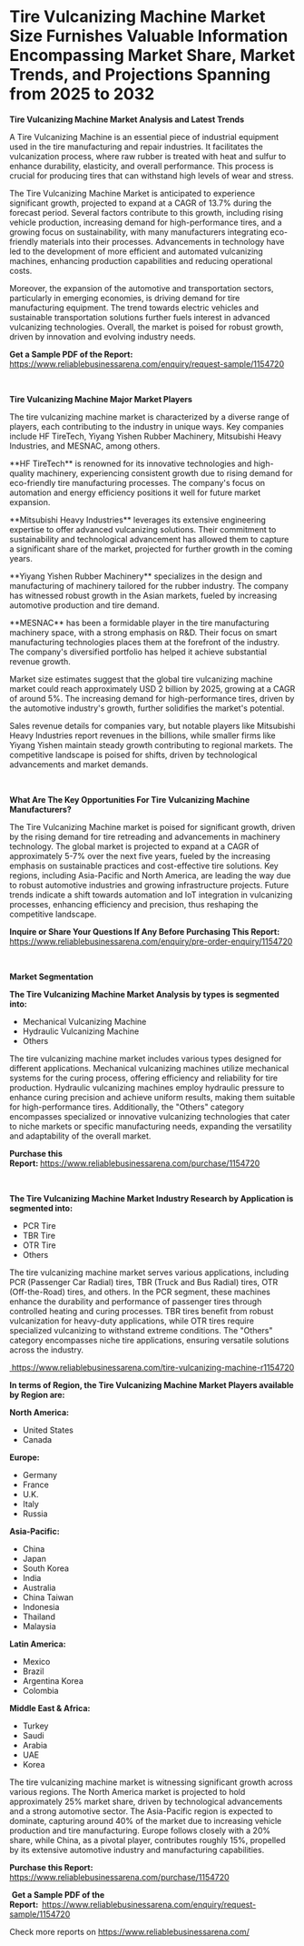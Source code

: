 <p><h1>Tire Vulcanizing Machine Market Size Furnishes Valuable Information Encompassing Market Share, Market Trends, and Projections Spanning from 2025 to 2032</h1></p><p><strong>Tire Vulcanizing Machine Market Analysis and Latest Trends</strong></p>
<p><p>A Tire Vulcanizing Machine is an essential piece of industrial equipment used in the tire manufacturing and repair industries. It facilitates the vulcanization process, where raw rubber is treated with heat and sulfur to enhance durability, elasticity, and overall performance. This process is crucial for producing tires that can withstand high levels of wear and stress.</p><p>The Tire Vulcanizing Machine Market is anticipated to experience significant growth, projected to expand at a CAGR of 13.7% during the forecast period. Several factors contribute to this growth, including rising vehicle production, increasing demand for high-performance tires, and a growing focus on sustainability, with many manufacturers integrating eco-friendly materials into their processes. Advancements in technology have led to the development of more efficient and automated vulcanizing machines, enhancing production capabilities and reducing operational costs.</p><p>Moreover, the expansion of the automotive and transportation sectors, particularly in emerging economies, is driving demand for tire manufacturing equipment. The trend towards electric vehicles and sustainable transportation solutions further fuels interest in advanced vulcanizing technologies. Overall, the market is poised for robust growth, driven by innovation and evolving industry needs.</p></p>
<p><strong>Get a Sample PDF of the Report:&nbsp;</strong> <a href="https://www.reliablebusinessarena.com/enquiry/request-sample/1154720?utm_campaign=3270&utm_medium=2&utm_source=Github&utm_content=ia&utm_term=09042025&utm_id=tire-vulcanizing-machine">https://www.reliablebusinessarena.com/enquiry/request-sample/1154720</a></p>
<p>&nbsp;</p>
<p><strong>Tire Vulcanizing Machine Major Market Players</strong></p>
<p><p>The tire vulcanizing machine market is characterized by a diverse range of players, each contributing to the industry in unique ways. Key companies include HF TireTech, Yiyang Yishen Rubber Machinery, Mitsubishi Heavy Industries, and MESNAC, among others.</p><p>**HF TireTech** is renowned for its innovative technologies and high-quality machinery, experiencing consistent growth due to rising demand for eco-friendly tire manufacturing processes. The company's focus on automation and energy efficiency positions it well for future market expansion.</p><p>**Mitsubishi Heavy Industries** leverages its extensive engineering expertise to offer advanced vulcanizing solutions. Their commitment to sustainability and technological advancement has allowed them to capture a significant share of the market, projected for further growth in the coming years.</p><p>**Yiyang Yishen Rubber Machinery** specializes in the design and manufacturing of machinery tailored for the rubber industry. The company has witnessed robust growth in the Asian markets, fueled by increasing automotive production and tire demand.</p><p>**MESNAC** has been a formidable player in the tire manufacturing machinery space, with a strong emphasis on R&D. Their focus on smart manufacturing technologies places them at the forefront of the industry. The company's diversified portfolio has helped it achieve substantial revenue growth.</p><p>Market size estimates suggest that the global tire vulcanizing machine market could reach approximately USD 2 billion by 2025, growing at a CAGR of around 5%. The increasing demand for high-performance tires, driven by the automotive industry's growth, further solidifies the market's potential.</p><p>Sales revenue details for companies vary, but notable players like Mitsubishi Heavy Industries report revenues in the billions, while smaller firms like Yiyang Yishen maintain steady growth contributing to regional markets. The competitive landscape is poised for shifts, driven by technological advancements and market demands.</p></p>
<p>&nbsp;</p>
<p><strong>What Are The Key Opportunities For Tire Vulcanizing Machine Manufacturers?</strong></p>
<p><p>The Tire Vulcanizing Machine market is poised for significant growth, driven by the rising demand for tire retreading and advancements in machinery technology. The global market is projected to expand at a CAGR of approximately 5-7% over the next five years, fueled by the increasing emphasis on sustainable practices and cost-effective tire solutions. Key regions, including Asia-Pacific and North America, are leading the way due to robust automotive industries and growing infrastructure projects. Future trends indicate a shift towards automation and IoT integration in vulcanizing processes, enhancing efficiency and precision, thus reshaping the competitive landscape.</p></p>
<p><strong>Inquire or Share Your Questions If Any Before Purchasing This Report:</strong> <a href="https://www.reliablebusinessarena.com/enquiry/pre-order-enquiry/1154720?utm_campaign=3270&utm_medium=2&utm_source=Github&utm_content=ia&utm_term=09042025&utm_id=tire-vulcanizing-machine">https://www.reliablebusinessarena.com/enquiry/pre-order-enquiry/1154720</a></p>
<p>&nbsp;</p>
<p><strong>Market Segmentation</strong></p>
<p><strong>The Tire Vulcanizing Machine Market Analysis by types is segmented into:</strong></p>
<p><ul><li>Mechanical Vulcanizing Machine</li><li>Hydraulic Vulcanizing Machine</li><li>Others</li></ul></p>
<p><p>The tire vulcanizing machine market includes various types designed for different applications. Mechanical vulcanizing machines utilize mechanical systems for the curing process, offering efficiency and reliability for tire production. Hydraulic vulcanizing machines employ hydraulic pressure to enhance curing precision and achieve uniform results, making them suitable for high-performance tires. Additionally, the "Others" category encompasses specialized or innovative vulcanizing technologies that cater to niche markets or specific manufacturing needs, expanding the versatility and adaptability of the overall market.</p></p>
<p><strong>Purchase this Report:&nbsp;</strong><a href="https://www.reliablebusinessarena.com/purchase/1154720?utm_campaign=3270&utm_medium=2&utm_source=Github&utm_content=ia&utm_term=09042025&utm_id=tire-vulcanizing-machine">https://www.reliablebusinessarena.com/purchase/1154720</a></p>
<p>&nbsp;</p>
<p><strong>The Tire Vulcanizing Machine Market Industry Research by Application is segmented into:</strong></p>
<p><ul><li>PCR Tire</li><li>TBR Tire</li><li>OTR Tire</li><li>Others</li></ul></p>
<p><p>The tire vulcanizing machine market serves various applications, including PCR (Passenger Car Radial) tires, TBR (Truck and Bus Radial) tires, OTR (Off-the-Road) tires, and others. In the PCR segment, these machines enhance the durability and performance of passenger tires through controlled heating and curing processes. TBR tires benefit from robust vulcanization for heavy-duty applications, while OTR tires require specialized vulcanizing to withstand extreme conditions. The "Others" category encompasses niche tire applications, ensuring versatile solutions across the industry.</p></p>
<p><a href="https://www.reliablebusinessarena.com/tire-vulcanizing-machine-r1154720?utm_campaign=3270&utm_medium=2&utm_source=Github&utm_content=ia&utm_term=09042025&utm_id=tire-vulcanizing-machine">&nbsp;https://www.reliablebusinessarena.com/tire-vulcanizing-machine-r1154720</a></p>
<p><strong>In terms of Region, the Tire Vulcanizing Machine Market Players available by Region are:</strong></p>
<p>
    <p> <strong> North America: </strong>
        <ul>
            <li>United States</li>
            <li>Canada</li>
        </ul>
        </p> 
    <p> <strong> Europe: </strong>
        <ul>
            <li>Germany</li>
            <li>France</li>
            <li>U.K.</li>
            <li>Italy</li>
            <li>Russia</li>
        </ul>
        </p> 
    <p> <strong> Asia-Pacific: </strong>
        <ul>
            <li>China</li>
            <li>Japan</li>
            <li>South Korea</li>
            <li>India</li>
            <li>Australia</li>
            <li>China Taiwan</li>
            <li>Indonesia</li>
            <li>Thailand</li>
            <li>Malaysia</li>
        </ul>
        </p> 
    <p> <strong> Latin America: </strong>
        <ul>
            <li>Mexico</li>
            <li>Brazil</li>
            <li>Argentina Korea</li>
            <li>Colombia</li>
        </ul>
        </p> 
    <p> <strong> Middle East & Africa: </strong>
        <ul>
            <li>Turkey</li>
            <li>Saudi</li>
            <li>Arabia</li>
            <li>UAE</li>
            <li>Korea</li>
        </ul>
    </p>
    </p>
<p><p>The tire vulcanizing machine market is witnessing significant growth across various regions. The North America market is projected to hold approximately 25% market share, driven by technological advancements and a strong automotive sector. The Asia-Pacific region is expected to dominate, capturing around 40% of the market due to increasing vehicle production and tire manufacturing. Europe follows closely with a 20% share, while China, as a pivotal player, contributes roughly 15%, propelled by its extensive automotive industry and manufacturing capabilities.</p></p>
<p><strong>Purchase this Report: </strong><a href="https://www.reliablebusinessarena.com/purchase/1154720?utm_campaign=3270&utm_medium=2&utm_source=Github&utm_content=ia&utm_term=09042025&utm_id=tire-vulcanizing-machine">https://www.reliablebusinessarena.com/purchase/1154720</a></p>
<p>&nbsp;<strong>Get a Sample PDF of the Report:&nbsp;&nbsp;</strong><a href="https://www.reliablebusinessarena.com/enquiry/request-sample/1154720?utm_campaign=3270&utm_medium=2&utm_source=Github&utm_content=ia&utm_term=09042025&utm_id=tire-vulcanizing-machine">https://www.reliablebusinessarena.com/enquiry/request-sample/1154720</a></p>
<p><strong></strong></p>
<p>Check more reports on <a href="https://www.reliablebusinessarena.com/?utm_campaign=3270&utm_medium=2&utm_source=Github&utm_content=ia&utm_term=09042025&utm_id=tire-vulcanizing-machine">https://www.reliablebusinessarena.com/</a></p>
